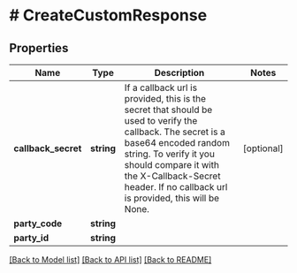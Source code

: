 # # CreateCustomResponse

## Properties

Name | Type | Description | Notes
------------ | ------------- | ------------- | -------------
**callback_secret** | **string** | If a callback url is provided, this is the secret that should be used to verify the callback. The secret is a base64 encoded random string. To verify it you should compare it with the X-Callback-Secret header. If no callback url is provided, this will be None. | [optional]
**party_code** | **string** |  |
**party_id** | **string** |  |

[[Back to Model list]](../../README.md#models) [[Back to API list]](../../README.md#endpoints) [[Back to README]](../../README.md)
